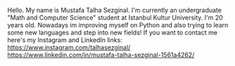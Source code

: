 Hello. My name is Mustafa Talha Sezginal. I'm currently an undergraduate "Math and Computer Science" student at Istanbul Kultur University. I'm 20 years old. Nowadays im improving myself on Python and also trying to learn some new languages and step into new fields! If you want to contact me here's my Instagram and LinkedIn links: https://www.instagram.com/talhasezginal/ https://www.linkedin.com/in/mustafa-talha-sezginal-1561a4262/

<!--
**takihei/takihei** is a ✨ _special_ ✨ repository because its `README.md` (this file) appears on your GitHub profile.

Here are some ideas to get you started:

- 🔭 I’m currently working on ...
- 🌱 I’m currently learning ...
- 👯 I’m looking to collaborate on ...
- 🤔 I’m looking for help with ...
- 💬 Ask me about ...
- 📫 How to reach me: ...
- 😄 Pronouns: ...
- ⚡ Fun fact: ...
-->
